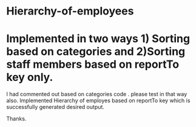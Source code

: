 # Hierarchy-of-employees

# Implemented in two ways 1) Sorting based on categories and 2)Sorting staff members based on reportTo key only.
I had commented out based on categories code . please test in  that way also.
Implemented Hierarchy of employes based on reportTo key which is successfully generated desired output.

Thanks.

